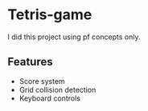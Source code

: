 # Tetris-game
I did this project using pf concepts only.

## Features
- Score system  
- Grid collision detection  
- Keyboard controls  

